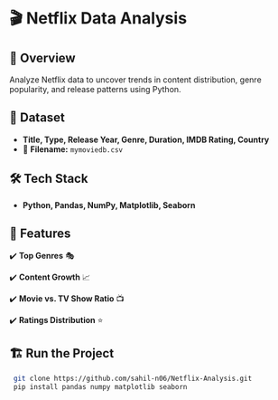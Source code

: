 # 🎬 Netflix Data Analysis

## 📌 Overview
Analyze Netflix data to uncover trends in content distribution, genre popularity, and release patterns using Python.

## 📂 Dataset
- **Title, Type, Release Year, Genre, Duration, IMDB Rating, Country**
- 📌 **Filename:** `mymoviedb.csv`

## 🛠️ Tech Stack
- **Python, Pandas, NumPy, Matplotlib, Seaborn**

## 🚀 Features
✔️ **Top Genres** 🎭  

✔️ **Content Growth** 📈

✔️ **Movie vs. TV Show Ratio** 📺  

✔️ **Ratings Distribution** ⭐  

## 🏗️ Run the Project
```bash
 git clone https://github.com/sahil-n06/Netflix-Analysis.git
 pip install pandas numpy matplotlib seaborn
